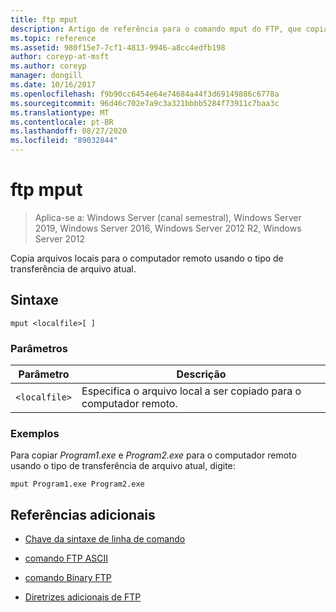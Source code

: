 ```yaml
---
title: ftp mput
description: Artigo de referência para o comando mput do FTP, que copia arquivos locais para o computador remoto usando o tipo de transferência de arquivo atual.
ms.topic: reference
ms.assetid: 980f15e7-7cf1-4813-9946-a8cc4edfb198
author: coreyp-at-msft
ms.author: coreyp
manager: dongill
ms.date: 10/16/2017
ms.openlocfilehash: f9b90cc6454e64e74684a44f3d69149886c6778a
ms.sourcegitcommit: 96d46c702e7a9c3a321bbbb5284f73911c7baa3c
ms.translationtype: MT
ms.contentlocale: pt-BR
ms.lasthandoff: 08/27/2020
ms.locfileid: "89032844"
---
```

# <a name="ftp-mput"></a>ftp mput

> Aplica-se a: Windows Server (canal semestral), Windows Server 2019, Windows Server 2016, Windows Server 2012 R2, Windows Server 2012

Copia arquivos locais para o computador remoto usando o tipo de transferência de arquivo atual.

## <a name="syntax"></a>Sintaxe

```
mput <localfile>[ ]
```

### <a name="parameters"></a>Parâmetros

| Parâmetro | Descrição |
| --------- | ----------- |
| `<localfile>` | Especifica o arquivo local a ser copiado para o computador remoto. |

### <a name="examples"></a>Exemplos

Para copiar *Program1.exe* e *Program2.exe* para o computador remoto usando o tipo de transferência de arquivo atual, digite:

```
mput Program1.exe Program2.exe
```

## <a name="additional-references"></a>Referências adicionais

- [Chave da sintaxe de linha de comando](command-line-syntax-key.md)

- [comando FTP ASCII](ftp-ascii.md)

- [comando Binary FTP](ftp-binary.md)

- [Diretrizes adicionais de FTP](/previous-versions/orphan-topics/ws.10/cc756013(v=ws.10))
